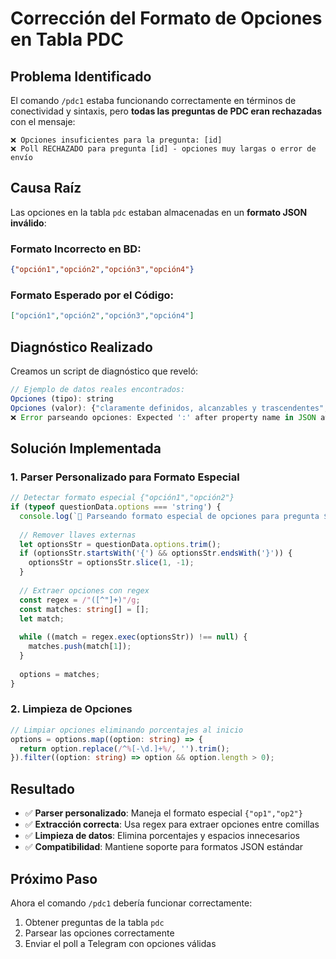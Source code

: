 # Corrección del Formato de Opciones en Tabla PDC

## Problema Identificado

El comando `/pdc1` estaba funcionando correctamente en términos de conectividad y sintaxis, pero **todas las preguntas de PDC eran rechazadas** con el mensaje:

```
❌ Opciones insuficientes para la pregunta: [id]
❌ Poll RECHAZADO para pregunta [id] - opciones muy largas o error de envío
```

## Causa Raíz

Las opciones en la tabla `pdc` estaban almacenadas en un **formato JSON inválido**:

### Formato Incorrecto en BD:
```json
{"opción1","opción2","opción3","opción4"}
```

### Formato Esperado por el Código:
```json
["opción1","opción2","opción3","opción4"]
```

## Diagnóstico Realizado

Creamos un script de diagnóstico que reveló:

```javascript
// Ejemplo de datos reales encontrados:
Opciones (tipo): string
Opciones (valor): {"claramente definidos, alcanzables y trascendentes","sencillos, flexibles e innovadores","aprobados por el mando superior y detallados","tangibles, medibles y con plazos fijos"}
❌ Error parseando opciones: Expected ':' after property name in JSON at position 52
```

## Solución Implementada

### 1. Parser Personalizado para Formato Especial
```typescript
// Detectar formato especial {"opción1","opción2"}
if (typeof questionData.options === 'string') {
  console.log(`🔧 Parseando formato especial de opciones para pregunta ${questionData.id}`);
  
  // Remover llaves externas
  let optionsStr = questionData.options.trim();
  if (optionsStr.startsWith('{') && optionsStr.endsWith('}')) {
    optionsStr = optionsStr.slice(1, -1);
  }
  
  // Extraer opciones con regex
  const regex = /"([^"]+)"/g;
  const matches: string[] = [];
  let match;
  
  while ((match = regex.exec(optionsStr)) !== null) {
    matches.push(match[1]);
  }
  
  options = matches;
}
```

### 2. Limpieza de Opciones
```typescript
// Limpiar opciones eliminando porcentajes al inicio
options = options.map((option: string) => {
  return option.replace(/^%[-\d.]+%/, '').trim();
}).filter((option: string) => option && option.length > 0);
```

## Resultado

- ✅ **Parser personalizado**: Maneja el formato especial `{"op1","op2"}`
- ✅ **Extracción correcta**: Usa regex para extraer opciones entre comillas
- ✅ **Limpieza de datos**: Elimina porcentajes y espacios innecesarios
- ✅ **Compatibilidad**: Mantiene soporte para formatos JSON estándar

## Próximo Paso

Ahora el comando `/pdc1` debería funcionar correctamente:
1. Obtener preguntas de la tabla `pdc`
2. Parsear las opciones correctamente
3. Enviar el poll a Telegram con opciones válidas 